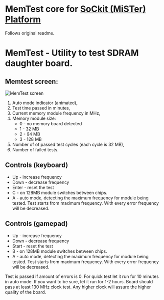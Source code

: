 # MemTest core for [SoCkit (MiSTer) Platform](https://github.com/sockitfpga/MiSTer_SoCkit) 

Follows original readme.

# MemTest - Utility to test SDRAM daughter board.

## Memtest screen:

![MemTest screen](img/memtest.png)

 1. Auto mode indicator (animated),
 2. Test time passed in minutes,
 3. Current memory module frequency in MHz,
 4. Memory module size:
    * 0 - no memory board detected
    * 1 - 32 MB
    * 2 - 64 MB
    * 3 - 128 MB
 5. Number of of passed test cycles (each cycle is 32 MB),
 6. Number of failed tests.

## Controls (keyboard)
* Up - increase frequency
* Down - decrease frequency
* Enter - reset the test
* C - on 128MB module switches between chips.
* A - auto mode, detecting the maximum frequency for module being tested. Test starts from maximum frequency.
With every error frequency will be decreased.

## Controls (gamepad)
* Up - increase frequency
* Down - decrease frequency
* Start - reset the test
* B - on 128MB module switches between chips.
* A - auto mode, detecting the maximum frequency for module being tested. Test starts from maximum frequency.
With every error frequency will be decreased.

Test is passed if amount of errors is 0. For quick test let it run for 10 minutes in auto mode. If you want to be sure, let it run for 1-2 hours.
Board should pass at least 130 MHz clock test. Any higher clock will assure the higher quality of the board.
